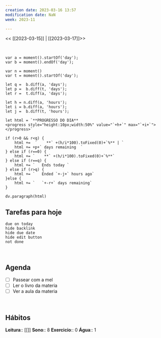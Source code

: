 ```yaml
---
creation date: 2023-03-16 13:57
modification date: NaN
week: 2023-11

---
```



<< [[2023-03-15]] | [[2023-03-17]]>>

<br>

```dataviewjs
var a = moment().startOf('day');
var b = moment().endOf('day');

var n = moment()
var t = moment().startOf('day');

let q =  b.diff(a, 'days');
let p =  b.diff(t, 'days');
let r =  t.diff(a, 'days');

let h = n.diff(a, 'hours');
let i = b.diff(a, 'hours');
let j =  b.diff(t, 'hours');

let html = `**PROGRESSO DO DIA**   
<progress style="height:10px;width:50%" value="`+h+`" max="`+i+`"></progress>`

if (r>0 && r<q) {
	html +=  `    **` +(h/i*100).toFixed(0)+`%** | `
	html += +p+` days remaining  ` 
} else if (r==0) {
	html += `    **` +(h/i*100).toFixed(0)+`%**`
} else if (r==q) {
	html += `   Ends today `
} else if (r>q) {
	html += `   Ended `+-j+` hours ago`
}else {
	html += `   `+-r+` days remaining`
}

dv.paragraph(html)
```


## Tarefas para hoje
```tasks
due on today
hide backlink
hide due date
hide edit button
not done
```
<br>

## Agenda

- [ ] Passear com a mel  
- [ ] Ler o livro da materia 
- [ ] Ver a aula da materia 
<br>

## Hábitos

**Leitura**:: [[]]
**Sono**:: 8
**Exercicio**:: 0
**Água**:: 1